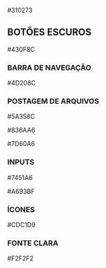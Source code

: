 
#310273

## BOTÕES ESCUROS
#430F8C

### BARRA DE NAVEGAÇÃO
#4D208C

### POSTAGEM DE ARQUIVOS
#5A358C

#836AA6

#7D60A6

### INPUTS
#7451A6

#A693BF

### ÍCONES
#CDC1D9

### FONTE CLARA
#F2F2F2